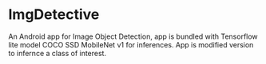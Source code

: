 # ImgDetective
An Android app for Image Object Detection, app is bundled with Tensorflow lite model COCO SSD MobileNet v1 for inferences. App is modified version to infernce a class of interest.
